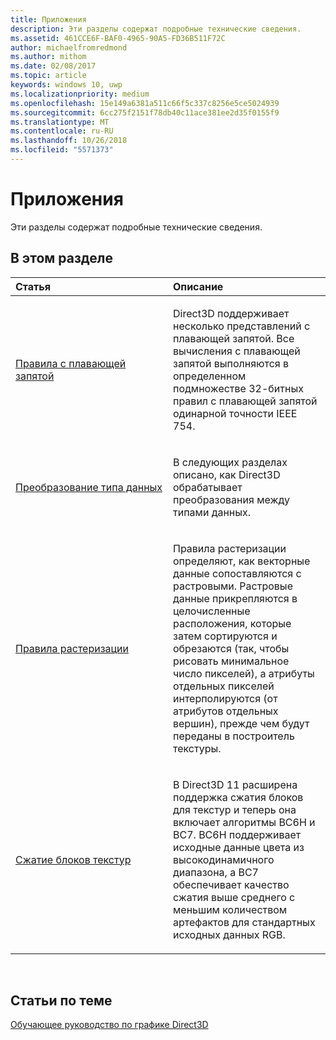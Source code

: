 ```yaml
---
title: Приложения
description: Эти разделы содержат подробные технические сведения.
ms.assetid: 461CCE6F-BAF0-4965-90A5-FD36B511F72C
author: michaelfromredmond
ms.author: mithom
ms.date: 02/08/2017
ms.topic: article
keywords: windows 10, uwp
ms.localizationpriority: medium
ms.openlocfilehash: 15e149a6381a511c66f5c337c8256e5ce5024939
ms.sourcegitcommit: 6cc275f2151f78db40c11ace381ee2d35f0155f9
ms.translationtype: MT
ms.contentlocale: ru-RU
ms.lasthandoff: 10/26/2018
ms.locfileid: "5571373"
---
```

# <a name="appendices"></a>Приложения

Эти разделы содержат подробные технические сведения.

## <a name="span-idin-this-sectionspanin-this-section"></a><span id="in-this-section"></span>В этом разделе


<table>
<colgroup>
<col width="50%" />
<col width="50%" />
</colgroup>
<thead>
<tr class="header">
<th align="left">Статья</th>
<th align="left">Описание</th>
</tr>
</thead>
<tbody>
<tr class="odd">
<td align="left"><p><a href="floating-point-rules.md">Правила с плавающей запятой</a></p></td>
<td align="left"><p>Direct3D поддерживает несколько представлений с плавающей запятой. Все вычисления с плавающей запятой выполняются в определенном подмножестве 32-битных правил с плавающей запятой одинарной точности IEEE 754.</p></td>
</tr>
<tr class="even">
<td align="left"><p><a href="data-type-conversion.md">Преобразование типа данных</a></p></td>
<td align="left"><p>В следующих разделах описано, как Direct3D обрабатывает преобразования между типами данных.</p></td>
</tr>
<tr class="odd">
<td align="left"><p><a href="rasterization-rules.md">Правила растеризации</a></p></td>
<td align="left"><p>Правила растеризации определяют, как векторные данные сопоставляются с растровыми. Растровые данные прикрепляются в целочисленные расположения, которые затем сортируются и обрезаются (так, чтобы рисовать минимальное число пикселей), а атрибуты отдельных пикселей интерполируются (от атрибутов отдельных вершин), прежде чем будут переданы в построитель текстуры.</p></td>
</tr>
<tr class="even">
<td align="left"><p><a href="texture-block-compression.md">Сжатие блоков текстур</a></p></td>
<td align="left"><p>В Direct3D 11 расширена поддержка сжатия блоков для текстур и теперь она включает алгоритмы BC6H и BC7. BC6H поддерживает исходные данные цвета из высокодинамичного диапазона, а BC7 обеспечивает качество сжатия выше среднего с меньшим количеством артефактов для стандартных исходных данных RGB.</p></td>
</tr>
</tbody>
</table>

 

## <a name="span-idrelated-topicsspanrelated-topics"></a><span id="related-topics"></span>Статьи по теме


[Обучающее руководство по графике Direct3D](index.md)

 

 




